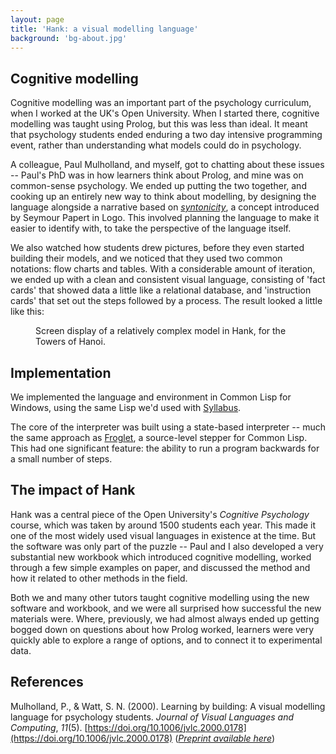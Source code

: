```yaml
---
layout: page
title: 'Hank: a visual modelling language'
background: 'bg-about.jpg'
---
```


## Cognitive modelling

Cognitive modelling was an important part of the psychology curriculum, when I
worked at the UK's Open University. When I started there, cognitive modelling
was taught using Prolog, but this was less than ideal. It meant that psychology
students ended enduring a two day intensive programming event, rather than
understanding what models could do in psychology. 

A colleague, Paul Mulholland, and myself, got to chatting about these issues --
Paul's PhD was in how learners think about Prolog, and mine was on common-sense
psychology. We ended up putting the two together, and cooking up an entirely new
way to think about modelling, by designing the language alongside a narrative
based on
[*syntonicity*](https://www.tech.dmu.ac.uk/~mjdean/notes/modules/education/EDUC2323/syntonicity2.pdf),
a concept introduced by Seymour Papert in Logo. This involved planning the
language to make it easier to identify with, to take the perspective of the
language itself.

We also watched how students drew pictures, before they even started building
their models, and we noticed that they used two common notations: flow charts
and tables. With a considerable amount of iteration, we ended up with a 
clean and consistent visual language, consisting of 'fact cards' that showed
data a little like a relational database, and 'instruction cards' that set out
the steps followed by a process. The result looked a little like this:

<figure class="figure">
  <enhanced:img src="$lib/assets/pages/hank-1.png" 
       alt="Screen display of a relatively complex model in Hank">
    <figcaption class="figure-caption">
    Screen display of a relatively complex model in Hank, for the Towers of
    Hanoi. 
    </figcaption>
</figure>

## Implementation

We implemented the language and environment in Common Lisp for Windows, using
the same Lisp we'd used with [Syllabus](/stories/syllabus/). 

The core of the interpreter was built using a state-based interpreter -- much
the same approach as
[Froglet](https://kmi.open.ac.uk/publications/techreport/kmi-94-01), a
source-level stepper for Common Lisp. This had one significant feature: 
the ability to run a program backwards for a small number of steps. 

## The impact of Hank

Hank was a central piece of the Open University's *Cognitive Psychology* course,
which was taken by around 1500 students each year. This made it one of the most
widely used visual languages in existence at the time. But the software was 
only part of the puzzle -- Paul and I also developed a very substantial new
workbook which introduced cognitive modelling, worked through a few simple
examples on paper, and discussed the method and how it related to other methods
in the field. 

Both we and many other tutors taught cognitive modelling using the new software
and workbook, and we were all surprised how successful the new materials were.
Where, previously, we had almost always ended up getting bogged down on 
questions about how Prolog worked, learners were very quickly able to explore
a range of options, and to connect it to experimental data. 

## References

Mulholland, P., & Watt, S. N. (2000). Learning by building: A visual modelling
language for psychology students. *Journal of Visual Languages and Computing*,
*11*(5).
[https://doi.org/10.1006/jvlc.2000.0178](https://doi.org/10.1006/jvlc.2000.0178)
([*Preprint available here*](https://oro.open.ac.uk/44550/1/learning-by-building-jvlc.pdf))

